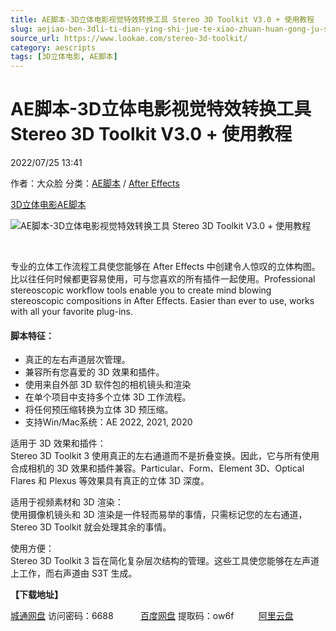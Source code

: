 ```yaml
---
title: AE脚本-3D立体电影视觉特效转换工具 Stereo 3D Toolkit V3.0 + 使用教程
slug: aejiao-ben-3dli-ti-dian-ying-shi-jue-te-xiao-zhuan-huan-gong-ju-stereo-3d-toolkit-v3-0-shi-yong-jiao-cheng
source_url: https://www.lookae.com/stereo-3d-toolkit/
category: aescripts
tags: [3D立体电影, AE脚本]
---
```

# AE脚本-3D立体电影视觉特效转换工具 Stereo 3D Toolkit V3.0 + 使用教程

2022/07/25 13:41

作者：大众脸
分类：[AE脚本](https://www.lookae.com/after-effects/aescripts/) / [After Effects](https://www.lookae.com/after-effects/)

[3D立体电影](https://www.lookae.com/tag/3d%e7%ab%8b%e4%bd%93%e7%94%b5%e5%bd%b1/)[AE脚本](https://www.lookae.com/tag/ae%e8%84%9a%e6%9c%ac/)

![AE脚本-3D立体电影视觉特效转换工具 Stereo 3D Toolkit V3.0 + 使用教程](https://www.lookae.com/wp-content/uploads/2022/07/Stereo-3D-Toolkit-3.jpg "AE脚本-3D立体电影视觉特效转换工具 Stereo 3D Toolkit V3.0 + 使用教程-LookAE.com")

﻿

专业的立体工作流程工具使您能够在 After Effects 中创建令人惊叹的立体构图。比以往任何时候都更容易使用，可与您喜欢的所有插件一起使用。Professional stereoscopic workflow tools enable you to create mind blowing stereoscopic compositions in After Effects. Easier than ever to use, works with all your favorite plug-ins.

#### 脚本特征：

* 真正的左右声道层次管理。
* 兼容所有您喜爱的 3D 效果和插件。
* 使用来自外部 3D 软件包的相机镜头和渲染
* 在单个项目中支持多个立体 3D 工作流程。
* 将任何预压缩转换为立体 3D 预压缩。
* 支持Win/Mac系统：AE 2022, 2021, 2020

适用于 3D 效果和插件：  
Stereo 3D Toolkit 3 使用真正的左右通道而不是折叠变换。因此，它与所有使用合成相机的 3D 效果和插件兼容。Particular、Form、Element 3D、Optical Flares 和 Plexus 等效果具有真正的立体 3D 深度。

适用于视频素材和 3D 渲染：  
使用摄像机镜头和 3D 渲染是一件轻而易举的事情，只需标记您的左右通道，Stereo 3D Toolkit 就会处理其余的事情。

使用方便：  
Stereo 3D Toolkit 3 旨在简化复杂层次结构的管理。这些工具使您能够在左声道上工作，而右声道由 S3T 生成。

**【下载地址】**

[城通网盘](https://url70.ctfile.com/f/2827370-624850752-85f08c?p=4431) 访问密码：6688           [百度网盘](https://pan.baidu.com/s/1TUFMI6r-EvZRipE19zKXDg?pwd=ow6f) 提取码：ow6f          [阿里云盘](https://www.aliyundrive.com/s/vGAXvzahJxa)
